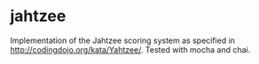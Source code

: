 # jahtzee

Implementation of the Jahtzee scoring system as specified in http://codingdojo.org/kata/Yahtzee/. Tested with mocha and chai. 
